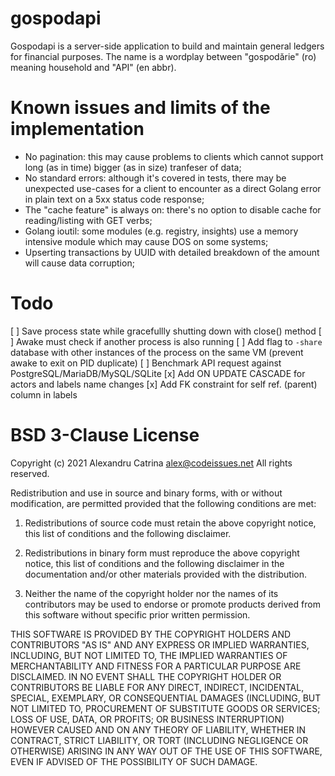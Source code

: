 # gospodapi
Gospodapi is a server-side application to build and maintain general ledgers for financial purposes. The name is a wordplay between "gospodărie" (ro) meaning household and "API" (en abbr).

# Known issues and limits of the implementation
- No pagination: this may cause problems to clients which cannot support long (as in time) bigger (as in size) tranfeser of data;
- No standard errors: although it's covered in tests, there may be unexpected use-cases for a client to encounter as a direct Golang error in plain text on a 5xx status code response;
- The "cache feature" is always on: there's no option to disable cache for reading/listing with GET verbs;
- Golang ioutil: some modules (e.g. registry, insights) use a memory intensive module which may cause DOS on some systems;
- Upserting transactions by UUID with detailed breakdown of the amount will cause data corruption;

# Todo
[ ] Save process state while gracefullly shutting down with close() method
[ ] Awake must check if another process is also running
[ ] Add flag to `-share` database with other instances of the process on the same VM (prevent awake to exit on PID duplicate)
[ ] Benchmark API request against PostgreSQL/MariaDB/MySQL/SQLite
[x] Add ON UPDATE CASCADE for actors and labels name changes
[x] Add FK constraint for self ref. (parent) column in labels

# BSD 3-Clause License
Copyright (c) 2021 Alexandru Catrina <alex@codeissues.net>
All rights reserved.

Redistribution and use in source and binary forms, with or without
modification, are permitted provided that the following conditions are met:

1. Redistributions of source code must retain the above copyright notice, this
   list of conditions and the following disclaimer.

2. Redistributions in binary form must reproduce the above copyright notice,
   this list of conditions and the following disclaimer in the documentation
   and/or other materials provided with the distribution.

3. Neither the name of the copyright holder nor the names of its
   contributors may be used to endorse or promote products derived from
   this software without specific prior written permission.

THIS SOFTWARE IS PROVIDED BY THE COPYRIGHT HOLDERS AND CONTRIBUTORS "AS IS"
AND ANY EXPRESS OR IMPLIED WARRANTIES, INCLUDING, BUT NOT LIMITED TO, THE
IMPLIED WARRANTIES OF MERCHANTABILITY AND FITNESS FOR A PARTICULAR PURPOSE ARE
DISCLAIMED. IN NO EVENT SHALL THE COPYRIGHT HOLDER OR CONTRIBUTORS BE LIABLE
FOR ANY DIRECT, INDIRECT, INCIDENTAL, SPECIAL, EXEMPLARY, OR CONSEQUENTIAL
DAMAGES (INCLUDING, BUT NOT LIMITED TO, PROCUREMENT OF SUBSTITUTE GOODS OR
SERVICES; LOSS OF USE, DATA, OR PROFITS; OR BUSINESS INTERRUPTION) HOWEVER
CAUSED AND ON ANY THEORY OF LIABILITY, WHETHER IN CONTRACT, STRICT LIABILITY,
OR TORT (INCLUDING NEGLIGENCE OR OTHERWISE) ARISING IN ANY WAY OUT OF THE USE
OF THIS SOFTWARE, EVEN IF ADVISED OF THE POSSIBILITY OF SUCH DAMAGE.